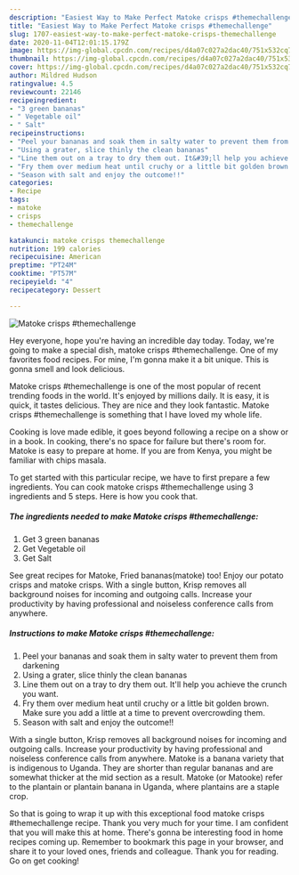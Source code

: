 ```yaml
---
description: "Easiest Way to Make Perfect Matoke crisps #themechallenge"
title: "Easiest Way to Make Perfect Matoke crisps #themechallenge"
slug: 1707-easiest-way-to-make-perfect-matoke-crisps-themechallenge
date: 2020-11-04T12:01:15.179Z
image: https://img-global.cpcdn.com/recipes/d4a07c027a2dac40/751x532cq70/matoke-crisps-themechallenge-recipe-main-photo.jpg
thumbnail: https://img-global.cpcdn.com/recipes/d4a07c027a2dac40/751x532cq70/matoke-crisps-themechallenge-recipe-main-photo.jpg
cover: https://img-global.cpcdn.com/recipes/d4a07c027a2dac40/751x532cq70/matoke-crisps-themechallenge-recipe-main-photo.jpg
author: Mildred Hudson
ratingvalue: 4.5
reviewcount: 22146
recipeingredient:
- "3 green bananas"
- " Vegetable oil"
- " Salt"
recipeinstructions:
- "Peel your bananas and soak them in salty water to prevent them from darkening"
- "Using a grater, slice thinly the clean bananas"
- "Line them out on a tray to dry them out. It&#39;ll help you achieve the crunch you want."
- "Fry them over medium heat until cruchy or a little bit golden brown. Make sure you add a little at a time to prevent overcrowding them."
- "Season with salt and enjoy the outcome!!"
categories:
- Recipe
tags:
- matoke
- crisps
- themechallenge

katakunci: matoke crisps themechallenge 
nutrition: 199 calories
recipecuisine: American
preptime: "PT24M"
cooktime: "PT57M"
recipeyield: "4"
recipecategory: Dessert

---
```



![Matoke crisps #themechallenge](https://img-global.cpcdn.com/recipes/d4a07c027a2dac40/751x532cq70/matoke-crisps-themechallenge-recipe-main-photo.jpg)

Hey everyone, hope you're having an incredible day today. Today, we're going to make a special dish, matoke crisps #themechallenge. One of my favorites food recipes. For mine, I'm gonna make it a bit unique. This is gonna smell and look delicious.

Matoke crisps #themechallenge is one of the most popular of recent trending foods in the world. It's enjoyed by millions daily. It is easy, it is quick, it tastes delicious. They are nice and they look fantastic. Matoke crisps #themechallenge is something that I have loved my whole life.

Cooking is love made edible, it goes beyond following a recipe on a show or in a book. In cooking, there&#39;s no space for failure but there&#39;s room for. Matoke is easy to prepare at home. If you are from Kenya, you might be familiar with chips masala.


To get started with this particular recipe, we have to first prepare a few ingredients. You can cook matoke crisps #themechallenge using 3 ingredients and 5 steps. Here is how you cook that.

<!--inarticleads1-->

##### The ingredients needed to make Matoke crisps #themechallenge:

1. Get 3 green bananas
1. Get  Vegetable oil
1. Get  Salt


See great recipes for Matoke, Fried bananas(matoke) too! Enjoy our potato crisps and matoke crisps. With a single button, Krisp removes all background noises for incoming and outgoing calls. Increase your productivity by having professional and noiseless conference calls from anywhere. 

<!--inarticleads2-->

##### Instructions to make Matoke crisps #themechallenge:

1. Peel your bananas and soak them in salty water to prevent them from darkening
1. Using a grater, slice thinly the clean bananas
1. Line them out on a tray to dry them out. It&#39;ll help you achieve the crunch you want.
1. Fry them over medium heat until cruchy or a little bit golden brown. Make sure you add a little at a time to prevent overcrowding them.
1. Season with salt and enjoy the outcome!!


With a single button, Krisp removes all background noises for incoming and outgoing calls. Increase your productivity by having professional and noiseless conference calls from anywhere. Matoke is a banana variety that is indigenous to Uganda. They are shorter than regular bananas and are somewhat thicker at the mid section as a result. Matoke (or Matooke) refer to the plantain or plantain banana in Uganda, where plantains are a staple crop. 

So that is going to wrap it up with this exceptional food matoke crisps #themechallenge recipe. Thank you very much for your time. I am confident that you will make this at home. There's gonna be interesting food in home recipes coming up. Remember to bookmark this page in your browser, and share it to your loved ones, friends and colleague. Thank you for reading. Go on get cooking!

